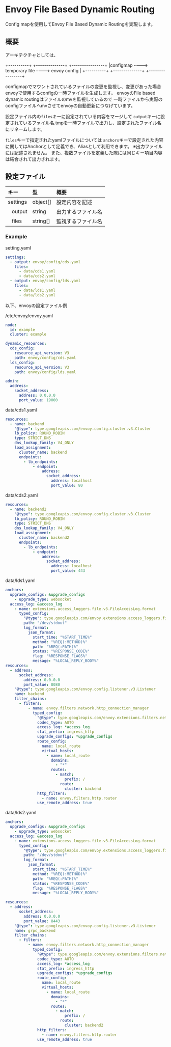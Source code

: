 # Envoy File Based Dynamic Routing

Config mapを使用してEnvoy File Based Dynamic Routingを実現します。

## 概要

アーキテクチャとしては、

+----------+   +--------------+   +----------------+
|configmap ----> temporary file ----> envoy config |
+----------+   +--------------+   +----------------+

configmapでマウントされているファイルの変更を監視し、変更があった場合
envoyで使用するconfigの一時ファイルを生成します。
envoyのFile based dynamic routingはファイルのmvを監視しているので
一時ファイルから実際のconfigファイルへmvさせてenvoyの自動更新につなげています。

設定ファイル内の`files`キーに設定されている内容をマージして
`output`キーに設定されているファイル名.tmpを一時ファイルで出力し、設定されたファイル名にリネームします。

`files`キーで指定されたyamlファイルについては
`anchors`キーで設定された内容に関してはAnchorとして定義でき、Aliasとして利用できます。
※出力ファイルには記述されません。
また、複数ファイルを定義した際には同じキー項目内容は結合されて出力されます。

## 設定ファイル

| キー          | 型       | 概要               |
| :------------ | :------- | :----------------- |
| settings      | object[] | 設定内容を記述     |
| &ensp; output | string   | 出力するファイル名 |
| &ensp; files  | string[] | 監視するファイル名 |

### Example

setting.yaml

```yaml
settings:
  - output: envoy/config/cds.yaml
    files:
      - data/cds1.yaml
      - data/cds2.yaml
  - output: envoy/config/lds.yaml
    files:
      - data/lds1.yaml
      - data/lds2.yaml
```

以下、envoyの設定ファイル例

/etc/envoy/envoy.yaml

```yaml
node:
  id: example
  cluster: example

dynamic_resources:
  cds_config:
    resource_api_version: V3
    path: envoy/config/cds.yaml
  lds_config:
    resource_api_version: V3
    path: envoy/config/lds.yaml

admin:
  address:
    socket_address:
      address: 0.0.0.0
      port_value: 19000
```

data/cds1.yaml

```yaml
resources:
  - name: backend
    "@type": type.googleapis.com/envoy.config.cluster.v3.Cluster
    lb_policy: ROUND_ROBIN
    type: STRICT_DNS
    dns_lookup_family: V4_ONLY
    load_assignment:
      cluster_name: backend
      endpoints:
        - lb_endpoints:
            - endpoint:
                address:
                  socket_address:
                    address: localhost
                    port_value: 80
```

data/cds2.yaml

```yaml
resources:
  - name: backend2
    "@type": type.googleapis.com/envoy.config.cluster.v3.Cluster
    lb_policy: ROUND_ROBIN
    type: STRICT_DNS
    dns_lookup_family: V4_ONLY
    load_assignment:
      cluster_name: backend2
      endpoints:
        - lb_endpoints:
            - endpoint:
                address:
                  socket_address:
                    address: localhost
                    port_value: 443
```

data/lds1.yaml

```yaml
anchors:
  upgrade_configs: &upgrade_configs
    - upgrade_type: websocket
  access_log: &access_log
    - name: extensions.access_loggers.file.v3.FileAccessLog.format
      typed_config:
        "@type": type.googleapis.com/envoy.extensions.access_loggers.file.v3.FileAccessLog
        path: "/dev/stdout"
        log_format:
          json_format:
            start_time: "%START_TIME%"
            method: "%REQ(:METHOD)%"
            path: "%REQ(:PATH)%"
            status: "%RESPONSE_CODE%"
            flag: "%RESPONSE_FLAGS%"
            message: "%LOCAL_REPLY_BODY%"
resources:
  - address:
      socket_address:
        address: 0.0.0.0
        port_value: 8080
    "@type": type.googleapis.com/envoy.config.listener.v3.Listener
    name: backend
    filter_chains:
      - filters:
          - name: envoy.filters.network.http_connection_manager
            typed_config:
              "@type": type.googleapis.com/envoy.extensions.filters.network.http_connection_manager.v3.HttpConnectionManager
              codec_type: AUTO
              access_log: *access_log
              stat_prefix: ingress_http
              upgrade_configs: *upgrade_configs
              route_config:
                name: local_route
                virtual_hosts:
                  - name: local_route
                    domains:
                      - "*"
                    routes:
                      - match:
                          prefix: /
                        route:
                          cluster: backend
              http_filters:
                - name: envoy.filters.http.router
              use_remote_address: true
```

data/lds2.yaml

```yaml
anchors:
  upgrade_configs: &upgrade_configs
    - upgrade_type: websocket
  access_log: &access_log
    - name: extensions.access_loggers.file.v3.FileAccessLog.format
      typed_config:
        "@type": type.googleapis.com/envoy.extensions.access_loggers.file.v3.FileAccessLog
        path: "/dev/stdout"
        log_format:
          json_format:
            start_time: "%START_TIME%"
            method: "%REQ(:METHOD)%"
            path: "%REQ(:PATH)%"
            status: "%RESPONSE_CODE%"
            flag: "%RESPONSE_FLAGS%"
            message: "%LOCAL_REPLY_BODY%"

resources:
  - address:
      socket_address:
        address: 0.0.0.0
        port_value: 8443
    "@type": type.googleapis.com/envoy.config.listener.v3.Listener
    name: grpc_backend
    filter_chains:
      - filters:
          - name: envoy.filters.network.http_connection_manager
            typed_config:
              "@type": type.googleapis.com/envoy.extensions.filters.network.http_connection_manager.v3.HttpConnectionManager
              codec_type: AUTO
              access_log: *access_log
              stat_prefix: ingress_http
              upgrade_configs: *upgrade_configs
              route_config:
                name: local_route
                virtual_hosts:
                  - name: local_route
                    domains:
                      - "*"
                    routes:
                      - match:
                          prefix: /
                        route:
                          cluster: backend2
              http_filters:
                - name: envoy.filters.http.router
              use_remote_address: true
```
